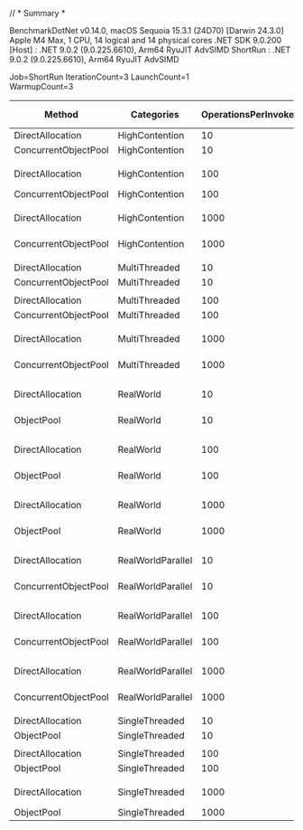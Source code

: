 // * Summary *

BenchmarkDotNet v0.14.0, macOS Sequoia 15.3.1 (24D70) [Darwin 24.3.0]
Apple M4 Max, 1 CPU, 14 logical and 14 physical cores
.NET SDK 9.0.200
[Host]   : .NET 9.0.2 (9.0.225.6610), Arm64 RyuJIT AdvSIMD
ShortRun : .NET 9.0.2 (9.0.225.6610), Arm64 RyuJIT AdvSIMD

Job=ShortRun  IterationCount=3  LaunchCount=1  
WarmupCount=3

| Method               | Categories        | OperationsPerInvoke | Mean                | Error              | StdDev            | Ratio | RatioSD | Gen0      | Gen1    | Allocated  | Alloc Ratio |
|--------------------- |------------------ |-------------------- |--------------------:|-------------------:|------------------:|------:|--------:|----------:|--------:|-----------:|------------:|
| DirectAllocation     | HighContention    | 10                  |        22,182.64 ns |       3,129.927 ns |        171.562 ns |  1.00 |    0.01 |   30.0903 |  0.3662 |   239150 B |        1.00 |
| ConcurrentObjectPool | HighContention    | 10                  |         9,009.82 ns |       5,131.929 ns |        281.298 ns |  0.41 |    0.01 |    1.2665 |  0.0153 |    10200 B |        0.04 |
|                      |                   |                     |                     |                    |                   |       |         |           |         |            |             |
| DirectAllocation     | HighContention    | 100                 |       230,445.83 ns |       3,556.347 ns |        194.935 ns |  1.00 |    0.00 |  294.4336 |  4.3945 |  2356488 B |        1.00 |
| ConcurrentObjectPool | HighContention    | 100                 |       257,213.48 ns |      83,973.387 ns |      4,602.865 ns |  1.12 |    0.02 |   79.1016 |  1.9531 |   628431 B |        0.27 |
|                      |                   |                     |                     |                    |                   |       |         |           |         |            |             |
| DirectAllocation     | HighContention    | 1000                |     2,388,547.53 ns |     392,946.012 ns |     21,538.697 ns |  1.00 |    0.01 | 2941.4063 | 15.6250 | 23524904 B |        1.00 |
| ConcurrentObjectPool | HighContention    | 1000                |     2,843,014.92 ns |   1,435,384.262 ns |     78,678.255 ns |  1.19 |    0.03 |  921.8750 | 19.5313 |  7353176 B |        0.31 |
|                      |                   |                     |                     |                    |                   |       |         |           |         |            |             |
| DirectAllocation     | MultiThreaded     | 10                  |         7,974.86 ns |      12,263.059 ns |        672.180 ns |  1.01 |    0.11 |   12.0087 |  0.1068 |    96717 B |        1.00 |
| ConcurrentObjectPool | MultiThreaded     | 10                  |         2,529.38 ns |       1,162.417 ns |         63.716 ns |  0.32 |    0.03 |    0.2823 |       - |     2359 B |        0.02 |
|                      |                   |                     |                     |                    |                   |       |         |           |         |            |             |
| DirectAllocation     | MultiThreaded     | 100                 |        78,732.65 ns |      61,383.442 ns |      3,364.634 ns |  1.00 |    0.05 |  117.6758 |  1.2207 |   944114 B |        1.00 |
| ConcurrentObjectPool | MultiThreaded     | 100                 |        25,810.92 ns |      11,234.313 ns |        615.791 ns |  0.33 |    0.01 |    6.7749 |  0.0916 |    52878 B |        0.06 |
|                      |                   |                     |                     |                    |                   |       |         |           |         |            |             |
| DirectAllocation     | MultiThreaded     | 1000                |       723,201.82 ns |     249,091.984 ns |     13,653.572 ns |  1.00 |    0.02 | 1175.7813 | 11.7188 |  9411460 B |        1.00 |
| ConcurrentObjectPool | MultiThreaded     | 1000                |       646,442.93 ns |     269,761.542 ns |     14,786.540 ns |  0.89 |    0.02 |  250.9766 |  3.9063 |  2006742 B |        0.21 |
|                      |                   |                     |                     |                    |                   |       |         |           |         |            |             |
| DirectAllocation     | RealWorld         | 10                  |    32,574,072.51 ns |  11,929,737.215 ns |    653,909.154 ns |  1.00 |    0.02 |         - |       - |    11806 B |       1.000 |
| ObjectPool           | RealWorld         | 10                  |    32,475,152.81 ns |   8,344,767.760 ns |    457,404.881 ns |  1.00 |    0.02 |         - |       - |       28 B |       0.002 |
|                      |                   |                     |                     |                    |                   |       |         |           |         |            |             |
| DirectAllocation     | RealWorld         | 100                 |   323,451,499.83 ns |  32,186,521.498 ns |  1,764,251.859 ns |  1.00 |    0.01 |         - |       - |   117968 B |       1.000 |
| ObjectPool           | RealWorld         | 100                 |   324,736,528.00 ns |  18,973,961.973 ns |  1,040,026.885 ns |  1.00 |    0.01 |         - |       - |      368 B |       0.003 |
|                      |                   |                     |                     |                    |                   |       |         |           |         |            |             |
| DirectAllocation     | RealWorld         | 1000                | 3,226,237,513.33 ns | 192,982,334.496 ns | 10,578,012.986 ns |  1.00 |    0.00 |         - |       - |  1176736 B |       1.000 |
| ObjectPool           | RealWorld         | 1000                | 3,243,915,861.00 ns | 111,861,796.483 ns |  6,131,522.551 ns |  1.01 |    0.00 |         - |       - |      736 B |       0.001 |
|                      |                   |                     |                     |                    |                   |       |         |           |         |            |             |
| DirectAllocation     | RealWorldParallel | 10                  |    32,457,845.48 ns |   1,830,151.595 ns |    100,316.785 ns |  1.00 |    0.00 |         - |       - |    97596 B |        1.00 |
| ConcurrentObjectPool | RealWorldParallel | 10                  |    32,234,770.85 ns |  11,175,681.669 ns |    612,576.825 ns |  0.99 |    0.02 |         - |       - |     3540 B |        0.04 |
|                      |                   |                     |                     |                    |                   |       |         |           |         |            |             |
| DirectAllocation     | RealWorldParallel | 100                 |   324,164,361.17 ns |  20,512,247.513 ns |  1,124,345.506 ns |  1.00 |    0.00 |         - |       - |   944840 B |       1.000 |
| ConcurrentObjectPool | RealWorldParallel | 100                 |   323,094,222.17 ns |  27,746,904.285 ns |  1,520,901.458 ns |  1.00 |    0.01 |         - |       - |     4216 B |       0.004 |
|                      |                   |                     |                     |                    |                   |       |         |           |         |            |             |
| DirectAllocation     | RealWorldParallel | 1000                | 3,204,786,361.33 ns | 132,423,747.907 ns |  7,258,592.496 ns |  1.00 |    0.00 | 1000.0000 |       - |  9412904 B |       1.000 |
| ConcurrentObjectPool | RealWorldParallel | 1000                | 3,226,928,653.00 ns | 824,097,583.588 ns | 45,171,569.532 ns |  1.01 |    0.01 |         - |       - |     4904 B |       0.001 |
|                      |                   |                     |                     |                    |                   |       |         |           |         |            |             |
| DirectAllocation     | SingleThreaded    | 10                  |           349.78 ns |         234.752 ns |         12.868 ns |  1.00 |    0.04 |    1.4057 |       - |    11760 B |        1.00 |
| ObjectPool           | SingleThreaded    | 10                  |            27.87 ns |           6.144 ns |          0.337 ns |  0.08 |    0.00 |         - |       - |          - |        0.00 |
|                      |                   |                     |                     |                    |                   |       |         |           |         |            |             |
| DirectAllocation     | SingleThreaded    | 100                 |         3,305.03 ns |         421.114 ns |         23.083 ns |  1.00 |    0.01 |   14.0572 |       - |   117600 B |        1.00 |
| ObjectPool           | SingleThreaded    | 100                 |           251.69 ns |          29.065 ns |          1.593 ns |  0.08 |    0.00 |         - |       - |          - |        0.00 |
|                      |                   |                     |                     |                    |                   |       |         |           |         |            |             |
| DirectAllocation     | SingleThreaded    | 1000                |        33,378.91 ns |       1,992.466 ns |        109.214 ns |  1.00 |    0.00 |  140.5640 |       - |  1176000 B |        1.00 |
| ObjectPool           | SingleThreaded    | 1000                |         2,617.70 ns |       1,511.913 ns |         82.873 ns |  0.08 |    0.00 |         - |       - |          - |        0.00 |

